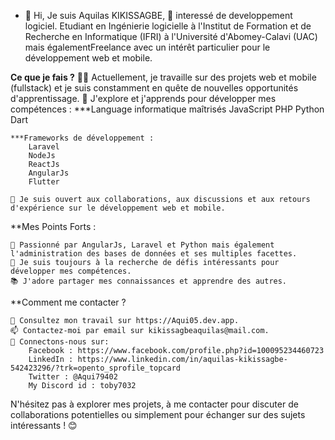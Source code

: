 - 👋 Hi, Je suis Aquilas KIKISSAGBE, 👀 interessé de developpement logiciel. Etudiant en Ingénierie logicielle à l'Institut de Formation et de Recherche en Informatique (IFRI) à l'Université d'Abomey-Calavi (UAC) mais égalementFreelance avec un intérêt particulier pour le développement web et mobile.

  
**Ce que je fais ?**
    👨‍💻 Actuellement, je travaille sur des projets web et mobile (fullstack) et je suis constamment en quête de nouvelles opportunités d'apprentissage.
    🌱 J'explore et j'apprends pour développer mes compétences :
    ***Language informatique maîtrisés
        JavaScript
        PHP
        Python
        Dart

    ***Frameworks de développement :
        Laravel
        NodeJs
        ReactJs
        AngularJs
        Flutter

    💬 Je suis ouvert aux collaborations, aux discussions et aux retours d'expérience sur le développement web et mobile.

**Mes Points Forts :

    🔭 Passionné par AngularJs, Laravel et Python mais également l'administration des bases de données et ses multiples facettes.
    🚀 Je suis toujours à la recherche de défis intéressants pour développer mes compétences.
    📚 J'adore partager mes connaissances et apprendre des autres.

**Comment me contacter ?

    💼 Consultez mon travail sur https://Aqui05.dev.app.
    📫 Contactez-moi par email sur kikissagbeaquilas@mail.com.
    🔗 Connectons-nous sur:
        Facebook : https://www.facebook.com/profile.php?id=100095234460723
        LinkedIn : https://www.linkedin.com/in/aquilas-kikissagbe-542423296/?trk=opento_sprofile_topcard
        Twitter : @Aqui79402
        My Discord id : toby7032

N'hésitez pas à explorer mes projets, à me contacter pour discuter de collaborations potentielles ou simplement pour échanger sur des sujets intéressants ! 😊
